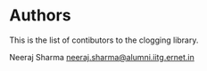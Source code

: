 # Authors

This is the list of contibutors to the clogging library.

Neeraj Sharma <neeraj.sharma@alumni.iitg.ernet.in>
